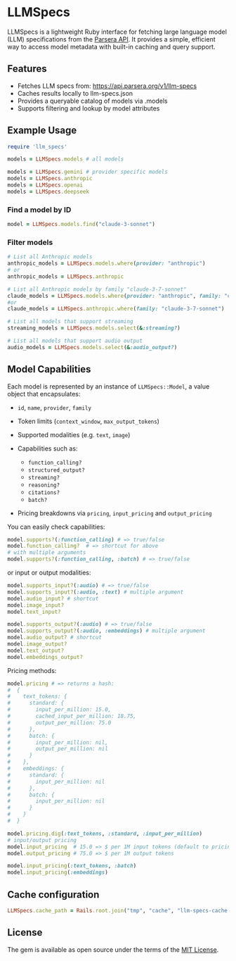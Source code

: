 # LLMSpecs

LLMSpecs is a lightweight Ruby interface for fetching 
large language model (LLM) specifications from the [Parsera API](https://llmspecs.parsera.org).
It provides a simple, efficient way to access model metadata with built-in caching and query support.

## Features

- Fetches LLM specs from: https://api.parsera.org/v1/llm-specs
- Caches results locally to llm-specs.json
- Provides a queryable catalog of models via .models
- Supports filtering and lookup by model attributes


## Example Usage
```ruby
require 'llm_specs'

models = LLMSpecs.models # all models

models = LLMSpecs.gemini # provider specific models
models = LLMSpecs.anthropic
models = LLMSpecs.openai
models = LLMSpecs.deepseek
```

### Find a model by ID
```ruby
model = LLMSpecs.models.find("claude-3-sonnet")
```

### Filter models
```ruby
# List all Anthropic models
anthropic_models = LLMSpecs.models.where(provider: "anthropic")
# or 
anthropic_models = LLMSpecs.anthropic

# List all Anthropic models by family "claude-3-7-sonnet"
claude_models = LLMSpecs.models.where(provider: "anthropic", family: "claude-3-7-sonnet")
#or 
claude_models = LLMSpecs.anthropic.where(family: "claude-3-7-sonnet")

# List all models that support streaming
streaming_models = LLMSpecs.models.select(&:streaming?)

# List all models that support audio output
audio_models = LLMSpecs.models.select(&:audio_output?)

```

##  Model Capabilities
Each model is represented by an instance of `LLMSpecs::Model`, a value object that encapsulates:

- `id`, `name`, `provider`, `family`
- Token limits (`context_window`, `max_output_tokens`)
- Supported modalities (e.g. `text`, `image`)
- Capabilities such as:
    - `function_calling?`
    - `structured_output?`
    - `streaming?`
    - `reasoning?`
    - `citations?`
    - `batch?`

- Pricing breakdowns via `pricing`, `input_pricing` and `output_pricing`

You can easily check capabilities:
```ruby
model.supports?(:function_calling) # => true/false
model.function_calling?  # => shortcut for above
# with multiple arguments
model.supports?(:function_calling, :batch) # => true/false
```

or input or output modalities:
```ruby
model.supports_input?(:audio) # => true/false
model.supports_input?(:audio, :text) # multiple argument
model.audio_input? # shortcut
model.image_input?
model.text_input?

model.supports_output?(:audio) # => true/false
model.supports_output?(:audio, :embeddings) # multiple argument
model.audio_output? # shortcut
model.image_output?
model.text_output?
model.embeddings_output?
```

Pricing methods:
```ruby
model.pricing # => returns a hash: 
#  {
#    text_tokens: {
#      standard: {
#        input_per_million: 15.0,
#        cached_input_per_million: 18.75,
#        output_per_million: 75.0
#      },
#      batch: {
#        input_per_million: nil,
#        output_per_million: nil
#      }
#    },
#    embeddings: {
#      standard: {
#        input_per_million: nil
#      },
#      batch: {
#        input_per_million: nil
#      }
#    }
#  }

model.pricing.dig(:text_tokens, :standard, :input_per_million)
# input/output pricing
model.input_pricing  # 15.0 => $ per 1M input tokens (default to pricing[:text_tokens][:standard][:input_per_million])
model.output_pricing # 75.0 => $ per 1M output tokens

model.input_pricing(:text_tokens, :batch)
model.input_pricing(:embeddings)
```

## Cache configuration

```ruby
LLMSpecs.cache_path = Rails.root.join("tmp", "cache", "llm-specs-cache.json")
```

## License

The gem is available as open source under the terms of the [MIT License](https://opensource.org/licenses/MIT).
